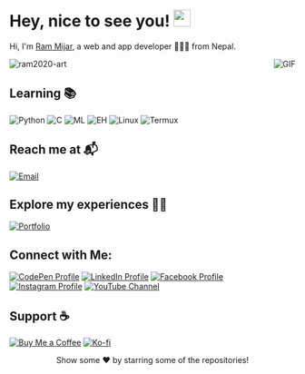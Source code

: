 # Hey, nice to see you! <img src="https://emojis.slackmojis.com/emojis/images/1531849430/4246/blob-sunglasses.gif?1531849430" width="30"/>

Hi, I'm [Ram Mijar](https://www.rammijar.com.np/), a web and app developer 👨🏻‍💻 from Nepal.

<!-- Uncomment and use this line for a GIF on the right side -->
<!-- <img align="right" height="250" width="400" alt="GIF" src="https://miro.medium.com/max/1360/1*IRGHmiGsa16stedQvIaZfw.gif" /> -->
<img align="right" alt="GIF" src="https://media.giphy.com/media/3ohzdKvLT1DxFxhZAI/giphy.gif" />

<img src="https://komarev.com/ghpvc/?username=ram2020-art&label=Profile%20views&color=0e75b6&style=flat" alt="ram2020-art" />

## Learning 📚
![Python](https://img.shields.io/badge/-Python-blue)
![C](https://img.shields.io/badge/-C-orange)
![ML](https://img.shields.io/badge/-ML-green)
![EH](https://img.shields.io/badge/-EH-red)
![Linux](https://img.shields.io/badge/-Linux-lightgrey)
![Termux](https://img.shields.io/badge/-Termux-darkblue)

## Reach me at 📬
[![Email](https://img.shields.io/badge/-📬%20Email-%230077B5?style=flat&logo=gmail&logoColor=white)](mailto:admin@rammijar.com.np)

## Explore my experiences 👨‍💼
[![Portfolio](https://img.shields.io/badge/-👨‍💼%20Portfolio-yellow)](https://www.rammijar.com.np/vcard.html)

## Connect with Me:
[![CodePen Profile](https://img.shields.io/badge/CodePen-Profile-blue)](https://codepen.io/ram-mijar)
[![LinkedIn Profile](https://img.shields.io/badge/LinkedIn-Profile-blue)](https://www.linkedin.com/in/ramijar2020)
[![Facebook Profile](https://img.shields.io/badge/Facebook-Profile-blue)](https://www.facebook.com/ram.mijar.165?mibextid=zbwkwl)
[![Instagram Profile](https://img.shields.io/badge/Instagram-Profile-blue)](https://instagram.com/ramijar2020?igshid=ogq5zdc2odk2za==)
[![YouTube Channel](https://img.shields.io/badge/YouTube-Channel-red)](https://www.youtube.com/c/ramijar2020?si=b5we1uogb0162fdn)

## Support ☕
 [![Buy Me a Coffee](https://img.shields.io/badge/-☕%20Buy%20Me%20a%20Coffee-orange)](https://www.buymeacoffee.com/ramijar2020)
 [![Ko-fi](https://img.shields.io/badge/-☕%20Ko--fi-brightgreen)](https://ko-fi.com/rammijar)

<div align="center">
   Show some ❤️ by starring some of the repositories!
</div>
